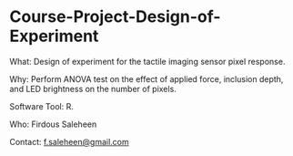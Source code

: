 # Course-Project-Design-of-Experiment
What: Design of experiment for the tactile imaging sensor pixel response. 

Why:  Perform ANOVA test on the effect of applied force, inclusion depth, and LED brightness on the number of pixels. 

Software Tool: R.

Who: Firdous Saleheen

Contact: f.saleheen@gmail.com
